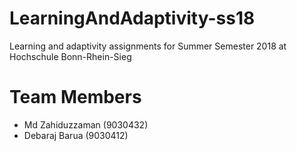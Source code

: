 # LearningAndAdaptivity-ss18
Learning and adaptivity assignments for Summer Semester 2018 at Hochschule Bonn-Rhein-Sieg

# Team Members
- Md Zahiduzzaman (9030432)
- Debaraj Barua (9030412)
